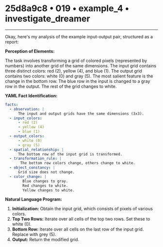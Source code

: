 # 25d8a9c8 • 019 • example_4 • investigate_dreamer

---
Okay, here's my analysis of the example input-output pair, structured as a report:

**Perception of Elements:**

The task involves transforming a grid of colored pixels (represented by numbers) into another grid of the same dimensions. The input grid contains three distinct colors: red (2), yellow (4), and blue (1). The output grid contains two colors: white (0) and gray (5).  The most salient feature is the change in the bottom row. The blue row in the input is changed to a gray row in the output. The rest of the grid changes to white.

**YAML Fact Identification:**



```yaml
facts:
  - observation: |
      The input and output grids have the same dimensions (3x3).
  - input_colors:
      - red (2)
      - yellow (4)
      - blue (1)
  - output_colors:
      - white (0)
      - gray (5)
  - spatial_relationship: |
      The bottom row of the input grid is transformed.
  - transformation_rule: |
       The bottom row colors change, others change to white.
  - object_constancy: |
      Grid size does not change.
  - color_change: |
        Blue changes to gray.
        Red changes to white.
        Yellow changes to white.
```



**Natural Language Program:**

1.  **Initialization:** Obtain the input grid, which consists of pixels of various colors.
2.  **Top Two Rows:** Iterate over all cells of the top two rows. Set these to white (0).
3. **Bottom Row:** Iterate over all cells on the last row of the input grid. Replace with grey (5).
4.  **Output:** Return the modified grid.

